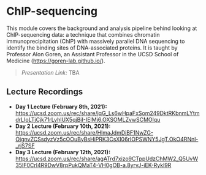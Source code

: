 # ChIP-sequencing
This module covers the background and analysis pipeline behind looking at ChIP-sequencing data: a technique that combines chromatin immunoprecipitation (ChIP) with massively parallel DNA sequencing to identify the binding sites of DNA-associated proteins. It is taught by Professor Alon Goren, an Assistant Professor in the UCSD School of Medicine (https://goren-lab.github.io/).

> *Presentation Link:* TBA

## Lecture Recordings

* **Day 1 Lecture (February 8th, 2021):** https://ucsd.zoom.us/rec/share/jqG_Ls6wHpaFxSom249DktRKbnmLYtmdrLIoLTjCjk71rLvhlUX5qjBiI-IEIMj6.OXSOMLZvwSCMOlqu
* **Day 2 Lecture (February 10th, 2021):** https://ucsd.zoom.us/rec/share/HlmaJdmDiBF1NwZG-OignvZCSsdyzVz5cOOuByBsHiPRK3CsXI06rIOPSWNY5JgT.OkO4RNnl-_rjS7SF
* **Day 3 Lecture (February 12th, 2021):** https://ucsd.zoom.us/rec/share/agATrd7xizo9CTppUdzChMW2_Q5UvW35IF0Crl4R9DwV8rpPukQMaT4-VH0gOB-a.8yrvJ-iEK-Rykl9R
